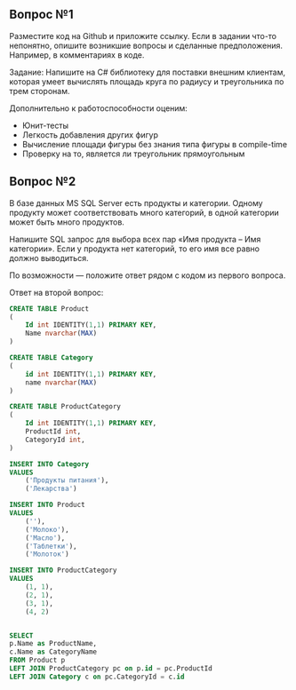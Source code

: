 ## Вопрос №1

Разместите код на Github и приложите ссылку. Если в задании что-то непонятно, опишите возникшие вопросы и сделанные предположения. Например, в комментариях в коде.

Задание:
Напишите на C# библиотеку для поставки внешним клиентам, которая умеет вычислять площадь круга по радиусу и треугольника по трем сторонам. 

Дополнительно к работоспособности оценим:
* Юнит-тесты
* Легкость добавления других фигур
* Вычисление площади фигуры без знания типа фигуры в compile-time
* Проверку на то, является ли треугольник прямоугольным
  
## Вопрос №2

В базе данных MS SQL Server есть продукты и категории. Одному продукту может соответствовать много категорий, в одной категории может быть много продуктов.

Напишите SQL запрос для выбора всех пар «Имя продукта – Имя категории». Если у продукта нет категорий, то его имя все равно должно выводиться.

По возможности — положите ответ рядом с кодом из первого вопроса.

Ответ на второй вопрос:

```sql
CREATE TABLE Product
(
    Id int IDENTITY(1,1) PRIMARY KEY,
    Name nvarchar(MAX)
)

CREATE TABLE Category
(
    id int IDENTITY(1,1) PRIMARY KEY,
    name nvarchar(MAX)
)

CREATE TABLE ProductCategory
(
    Id int IDENTITY(1,1) PRIMARY KEY,
    ProductId int,
    CategoryId int,
)

INSERT INTO Category
VALUES
    ('Продукты питания'),
    ('Лекарства')

INSERT INTO Product
VALUES
    (''),
    ('Молоко'),
    ('Масло'),
    ('Таблетки'),
    ('Молоток')

INSERT INTO ProductCategory
VALUES
    (1, 1),
    (2, 1),
    (3, 1),
    (4, 2)


SELECT 
p.Name as ProductName, 
c.Name as CategoryName
FROM Product p
LEFT JOIN ProductCategory pc on p.id = pc.ProductId
LEFT JOIN Category c on pc.CategoryId = c.id
```
